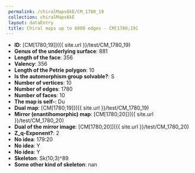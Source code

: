 ```yaml
--- 
 permalink: /chiralMaps6kE/CM_1780_19 
 collection: chiralMaps6kE
 layout: dataEntry
 title: Chiral maps up to 6000 edges - CM[1780;19]
---
```


- **ID**: [CM[1780;19]]({{ site.url }}/test/CM_1780_19)
- **Genus of the underlying surface**: 881
- **Length of the face**: 356
- **Valency**: 356
- **Length of the Petrie polygon**: 10
- **Is the automorphism group solvable?**: S
- **Number of vertices**: 10
- **Number of edges**: 1780
- **Number of faces**: 10
- **The map is self-**: Du
- **Dual map**: [CM[1780;19]]({{ site.url }}/test/CM_1780_19)
- **Mirror (enantihomorphic) map**: [CM[1780;20]]({{ site.url }}/test/CM_1780_20)
- **Dual of the mirror image**: [CM[1780;20]]({{ site.url }}/test/CM_1780_20)
- **Z_q-Exponent?**: 2
- **No idea**:  179:20
- **No idea**: Y
- **No idea**: Y
- **Skeleton**: Sk(10;3)^89
- **Some other kind of skeleton**: nan
